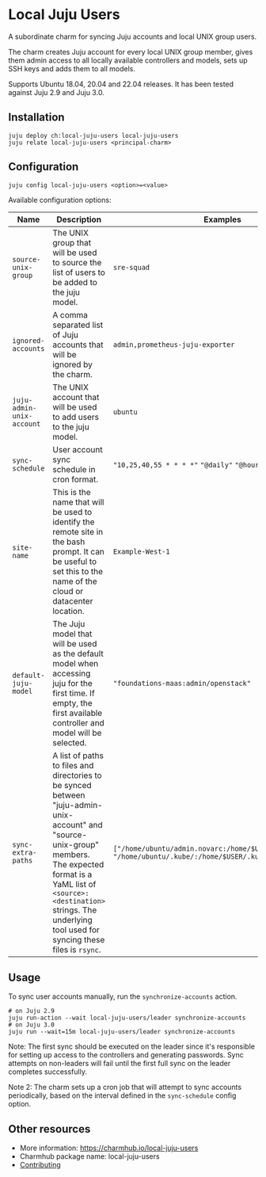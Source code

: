# Local Juju Users

A subordinate charm for syncing Juju accounts and local UNIX group users.

The charm creates Juju account for every local UNIX group member, gives them admin access to all locally available controllers and models, sets up SSH keys and adds them to all models.

Supports Ubuntu 18.04, 20.04 and 22.04 releases. It has been tested against Juju 2.9 and Juju 3.0.

## Installation

```shell
juju deploy ch:local-juju-users local-juju-users
juju relate local-juju-users <principal-charm>
```

## Configuration

```shell
juju config local-juju-users <option>=<value>
```

Available configuration options:

| Name | Description | Examples | Default |
|---|---|---|---|
| `source-unix-group` | The UNIX group that will be used to source the list of users to be added to the juju model. | `sre-squad` | `ubuntu` |
| `ignored-accounts` | A comma separated list of Juju accounts that will be ignored by the charm. | `admin,prometheus-juju-exporter` | `admin` |
| `juju-admin-unix-account` | The UNIX account that will be used to add users to the juju model. | `ubuntu` | `ubuntu` |
| `sync-schedule` | User account sync schedule in cron format. | `"10,25,40,55 * * * *"` `"@daily"` `"@hourly"` | `"@daily"` |
| `site-name` | This is the name that will be used to identify the remote site in the bash prompt. It can be useful to set this to the name of the cloud or datacenter location. | `Example-West-1` | `Juju` |
| `default-juju-model` | The Juju model that will be used as the default model when accessing juju for the first time. If empty, the first available controller and model will be selected. | `"foundations-maas:admin/openstack"` | `""` |
| `sync-extra-paths` | A list of paths to files and directories to be synced between "juju-admin-unix-account" and "source-unix-group" members. The expected format is a YaML list of `<source>:<destination>` strings. The underlying tool used for syncing these files is `rsync`.  | `["/home/ubuntu/admin.novarc:/home/$USER/admin.novarc", "/home/ubuntu/.kube/:/home/$USER/.kube"]` | `""` |

## Usage

To sync user accounts manually, run the `synchronize-accounts` action.

```shell
# on Juju 2.9
juju run-action --wait local-juju-users/leader synchronize-accounts
# on Juju 3.0
juju run --wait=15m local-juju-users/leader synchronize-accounts
```

Note: The first sync should be executed on the leader since it's responsible for setting up access to the controllers and generating passwords. Sync attempts on non-leaders will fail until the first full sync on the leader completes successfully.

Note 2: The charm sets up a cron job that will attempt to sync accounts periodically, based on the interval defined in the `sync-schedule` config option.

## Other resources

- More information: https://charmhub.io/local-juju-users
- Charmhub package name: local-juju-users
- [Contributing](CONTRIBUTING.md)
